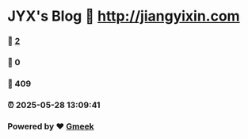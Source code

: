 # JYX's Blog :link: http://jiangyixin.com 
### :page_facing_up: [2](http://jiangyixin.com/tag.html) 
### :speech_balloon: 0 
### :hibiscus: 409 
### :alarm_clock: 2025-05-28 13:09:41 
### Powered by :heart: [Gmeek](https://github.com/Meekdai/Gmeek)
